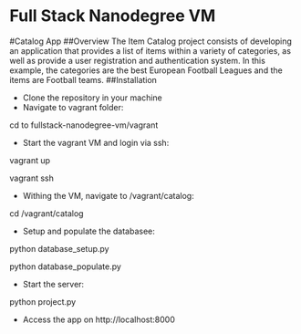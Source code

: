 Full Stack Nanodegree VM
=============

#Catalog App
##Overview
The Item Catalog project consists of developing an application that provides a list of items within a variety of categories, as well as provide a user registration and authentication system.
In this example, the categories are the best European Football Leagues and the items are Football teams.
##Installation
* Clone the repository in your machine
* Navigate to vagrant folder:

 cd to fullstack-nanodegree-vm/vagrant
 
* Start the vagrant VM and login via ssh:

 vagrant up
 
 vagrant ssh
 
* Withing the VM, navigate to /vagrant/catalog:

 cd /vagrant/catalog

* Setup and populate the databasee:

 python database_setup.py
 
 python database_populate.py
 
* Start the server:

 python project.py
 
* Access the app on http://localhost:8000
